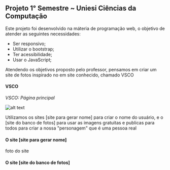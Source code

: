 
## Projeto 1° Semestre ~ Uniesi Ciências da Computação

Este projeto foi desenvolvido na máteria de programação web, o objetivo de atender as seguintes necessidades:

* Ser responsivo;
* Utilizar o bootstrap;
* Ter acessibilidade;
* Usar o JavaScript;


Atendendo os objetivos proposto pelo professor, pensamos em criar um site de fotos inspirado no em site conhecido, chamado VSCO

#### VSCO

*VSCO: Página principal*

![alt text](image.png)

Utilizamos os sites [site para gerar nome] para criar o nome do usuário, e o [site do banco de fotos] para usar as imagens gratuitas e publicas para todos para criar a nossa "personagem" que é uma pessoa real

#### O site [site para gerar nome]

foto do site


#### O site [site do banco de fotos]


